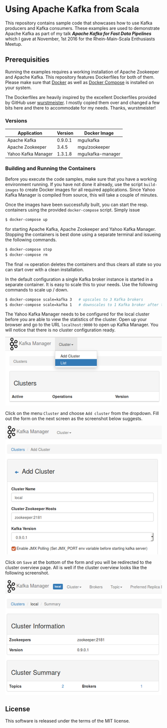 # Using Apache Kafka from Scala

This repository contains sample code that showcases how to use Kafka producers and Kafka consumers. These examples are used to demonstrate Apache Kafka as part of my talk ***Apache Kafka for Fast Data Pipelines*** which I gave at November, 1st 2016 for the Rhein-Main-Scala Enthusiasts Meetup.

## Prerequisities

Running the examples requires a working installation of Apache Zookeeper and Apache Kafka. This repository features Dockerfiles for both of them. Please make sure that [Docker](https://docs.docker.com/engine/installation/) as well as [Docker Compose](https://docs.docker.com/compose/install/) is installed on your system.

The Dockerfiles are heavily inspired by the excellent Dockerfiles provided by GitHub user [wurstmeister](https://github.com/wurstmeister). I mostly copied them over and changed a few bits here and there to accommodate for my needs. Thanks, wurstmeister!

### Versions

| Application         | Version | Docker Image      |
| ------------------- | ------- | ----------------- |
| Apache Kafka        | 0.9.0.1 | mgu/kafka         |
| Apache Zookeeper    | 3.4.5   | mgu/zookeeper     |
| Yahoo Kafka Manager | 1.3.1.8 | mgu/kafka-manager |

### Building and Running the Containers

Before you execute the code samples, make sure that you have a working environment running. If you have not done it already, use the script ```build-images``` to create Docker images for all required applications. Since Yahoo Kafka Manager is compiled from source, this will take a couple of minutes.

Once the images have been successfully built, you can start the resp. containers using the provided ```docker-compose``` script. Simply issue

```bash
$ docker-compose up
```

for starting Apache Kafka, Apache Zookeeper and Yahoo Kafka Manager. Stopping the containers is best done using a separate terminal and issueing the following commands.

```bash
$ docker-compose stop
$ docker-compose rm
```

The final ```rm``` operation deletes the containers and thus clears all state so you can start over with a clean installation.

In the default configuration a single Kafka broker instance is started in a separate container. It is easy to scale this to your needs. Use the following commands to scale up / down.

```bash
$ docker-compose scale=kafka 3   # upscales to 3 Kafka brokers
$ docker-compose scale=kafka 1   # downscales to 1 Kafka broker after the previous upscale
```

The Yahoo Kafka Manager needs to be configured for the local cluster before you are able to view the statistics of the cluster. Open up your browser and go to the URL ```localhost:9000``` to open up Kafka Manager. You will notice that there is no cluster configuration ready.

![Kafka-Manager-No-Cluster-Configured](./README-kafka-manager-01.jpg)

Click on the menu ```Cluster``` and choose ```Add cluster``` from the dropdown. Fill out the form on the next screen as the screenshot below suggests.

![Kafka-Manager-Cluster-Configuration](./README-kafka-manager-02.jpg)

Click on ```Save``` at the bottom of the form and you will be redirected to the cluster overview page. All is well if the cluster overview looks like the following screenshot.

![Kafka-Manager-Cluster-Overview](./README-kafka-manager-03.jpg)

## License

This software is released under the terms of the MIT license.
